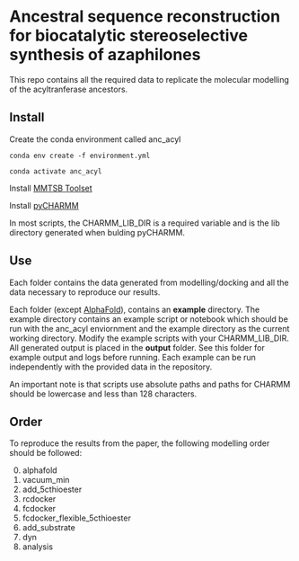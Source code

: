 # Ancestral sequence reconstruction for biocatalytic stereoselective synthesis of azaphilones

This repo contains all the required data to replicate the molecular modelling of the acyltranferase ancestors.

## Install

Create the conda environment called anc_acyl

`conda env create -f environment.yml`

`conda activate anc_acyl`

Install [MMTSB Toolset](https://github.com/mmtsb/toolset)

Install [pyCHARMM](https://github.com/BrooksResearchGroup-UM/pyCHARMM-Workshop/tree/main/0Install_Tools)

In most scripts, the CHARMM_LIB_DIR is a required variable and is the lib directory generated when bulding pyCHARMM.

## Use

Each folder contains the data generated from modelling/docking and all the data necessary to reproduce our results.

Each folder (except [AlphaFold](https://github.com/google-deepmind/alphafold)), contains an **example** directory. The example directory contains an example script or notebook which should be run with the anc_acyl enviornment and the example directory as the current working directory. Modify the example scripts with your CHARMM_LIB_DIR. All generated output is placed in the **output** folder. See this folder for example output and logs before running. Each example can be run independently with the provided data in the repository.

An important note is that scripts use absolute paths and paths for CHARMM should be lowercase and less than 128 characters.

## Order

To reproduce the results from the paper, the following modelling order should be followed:

0. alphafold
1. vacuum_min
2. add_5cthioester
3. rcdocker
4. fcdocker
5. fcdocker_flexible_5cthioester
6. add_substrate
6. dyn
7. analysis